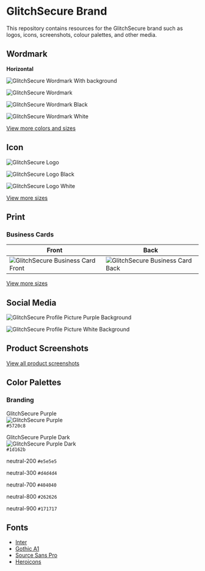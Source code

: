 # GlitchSecure Brand

This repository contains resources for the GlitchSecure brand such as logos, icons, screenshots, colour palettes, and other media.

## Wordmark

**Horizontal**

![GlitchSecure Wordmark With background](/wordmark/wordmark-with-background.png)

![GlitchSecure Wordmark](/wordmark/wordmark.svg)

![GlitchSecure Wordmark Black](/wordmark/wordmark-black.svg)

![GlitchSecure Wordmark White](/wordmark/wordmark-white.svg)


[View more colors and sizes](/wordmark)

## Icon

![GlitchSecure Logo](/icon/icon.svg)

![GlitchSecure Logo Black](/icon/icon-black.svg)

![GlitchSecure Logo White](/icon/icon-white.svg)

[View more sizes](/icon)

## Print

### Business Cards

| Front | Back |
| --- | --- |
| ![GlitchSecure Business Card Front](/print/card-front.png) | ![GlitchSecure Business Card Back](/print/card-back.png) | 


[View more sizes](/print)


## Social Media

![GlitchSecure Profile Picture Purple Background](/social/profile-picture-purplebg.png)

![GlitchSecure Profile Picture White Background](/social/profile-picture-whitebg.png)


## Product Screenshots

[View all product screenshots](/screenshots)

## Color Palettes

### Branding

GlitchSecure Purple  
![GlitchSecure Purple](/brand-colours/primary-purple.png)   
 `#5720c8`

 GlitchSecure Purple Dark  
 ![GlitchSecure Purple Dark](/brand-colours/primary-purple-dark.png)   
  `#1d162b`

 neutral-200 `#e5e5e5`

 neutral-300 `#d4d4d4`

 neutral-700 `#404040`

 neutral-800 `#262626`

 neutral-900 `#171717`


## Fonts

- [Inter](https://rsms.me/inter/)
- [Gothic A1](https://fonts.google.com/specimen/Gothic+A1)
- [Source Sans Pro](https://fonts.google.com/specimen/Source+Sans+Pro)
- [Heroicons](https://heroicons.com/)
